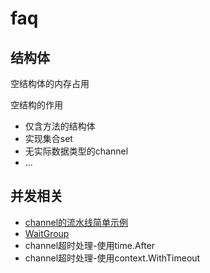 # faq

## 结构体

空结构体的内存占用

空结构的作用

- 仅含方法的结构体
- 实现集合set
- 无实际数据类型的channel
- ...

## 并发相关

- [channel的流水线简单示例](channel_pipeline_test.go)
- [WaitGroup](faq_wait_group_test.go)
- channel超时处理-使用time.After
- channel超时处理-使用context.WithTimeout
